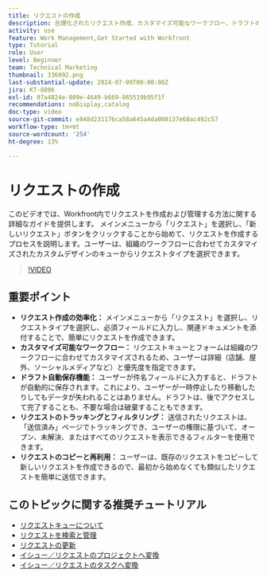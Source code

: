 ```yaml
---
title: リクエストの作成
description: 合理化されたリクエスト作成、カスタマイズ可能なワークフロー、ドラフトの自動保存、トラッキングおよびフィルタリングツール、リクエストのコピーおよび再利用機能により、Workfrontの効率が向上します。
activity: use
feature: Work Management,Get Started with Workfront
type: Tutorial
role: User
level: Beginner
team: Technical Marketing
thumbnail: 336092.png
last-substantial-update: 2024-07-09T00:00:00Z
jira: KT-8806
exl-id: 07a4824e-809e-4649-b669-865519b95f1f
recommendations: noDisplay,catalog
doc-type: video
source-git-commit: e848d231176ca58a645a4da000137e68ac492c57
workflow-type: tm+mt
source-wordcount: '254'
ht-degree: 13%

---
```


# リクエストの作成

このビデオでは、Workfront内でリクエストを作成および管理する方法に関する詳細なガイドを提供します。 メインメニューから「リクエスト」を選択し、「新しいリクエスト」ボタンをクリックすることから始めて、リクエストを作成するプロセスを説明します。&#x200B; ユーザーは、組織のワークフローに合わせてカスタマイズされたカスタムデザインのキューからリクエストタイプを選択できます。

>[!VIDEO](https://video.tv.adobe.com/v/336092/?quality=12&learn=on&enablevpops)

## 重要ポイント

* **リクエスト作成の効率化：** メインメニューから「リクエスト」を選択し、リクエストタイプを選択し、必須フィールドに入力し、関連ドキュメントを添付することで、簡単にリクエストを作成できます。&#x200B;
* **カスタマイズ可能なワークフロー：** リクエストキューとフォームは組織のワークフローに合わせてカスタマイズされるため、ユーザーは詳細（店舗、屋外、ソーシャルメディアなど）と優先度を指定できます。
* **ドラフト自動保存機能：** ユーザーが件名フィールドに入力すると、ドラフトが自動的に保存されます。これにより、ユーザーが一時停止したり移動したりしてもデータが失われることはありません。&#x200B; ドラフトは、後でアクセスして完了することも、不要な場合は破棄することもできます。&#x200B;
* **リクエストのトラッキングとフィルタリング：** 送信されたリクエストは、「送信済み」ページでトラッキングでき、ユーザーの権限に基づいて、オープン、未解決、またはすべてのリクエストを表示できるフィルターを使用できます。&#x200B;
* **リクエストのコピーと再利用：** ユーザーは、既存のリクエストをコピーして新しいリクエストを作成できるので、最初から始めなくても類似したリクエストを簡単に送信できます。

## このトピックに関する推奨チュートリアル

* [リクエストキューについて](/help/manage-work/request-queues/understand-request-queues.md)
* [リクエストを検索と管理](/help/manage-work/issues-requests/find-requests.md)
* [リクエストの更新](/help/manage-work/issues-requests/update-a-request.md)
* [イシュー／リクエストのプロジェクトへ変換](/help/manage-work/issues-requests/create-a-project-from-a-request.md)
* [イシュー／リクエストのタスクへ変換](/help/manage-work/issues-requests/convert-issues-to-other-work-items.md)
